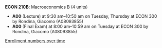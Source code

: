 **ECON 210B**: Macroeconomics B (4 units)

- **A00** (Lecture) at 9:30 am–10:50 am on Tuesday, Thursday at ECON 300 by Rondina, Giacomo (A08093855)
- **A00** (Final Exam) at 8:00 am–10:59 am on Tuesday at ECON 300 by Rondina, Giacomo (A08093855)

[Enrollment numbers over time](./ECON210B.tsv)
